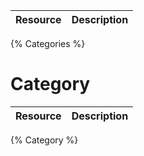 <!--
@title Categories
@author Moltin Ltd
@description Category end-points
-->

Resource | Description
---------|------------
{% Categories %}

# Category
Resource | Description
---------|------------
{% Category %}